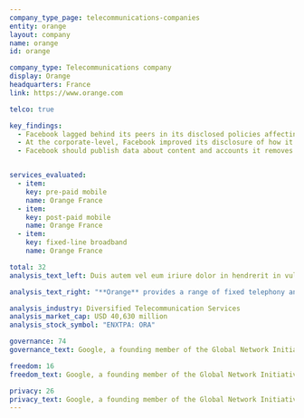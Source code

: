 ```yaml
---
company_type_page: telecommunications-companies
entity: orange
layout: company
name: orange
id: orange

company_type: Telecommunications company
display: Orange
headquarters: France
link: https://www.orange.com

telco: true

key_findings:
  - Facebook lagged behind its peers in its disclosed policies affecting users’ freedom of expression and privacy.
  - At the corporate-level, Facebook improved its disclosure of how it implements  commitments to freedom of expression and privacy since the company was evaluated by this Index in 2015.
  - Facebook should publish data about content and accounts it removes for violations of its rules, improve its transparency reporting on private third party requests for content removals, and improve disclosures about the handling of user information.


services_evaluated:
  - item:
    key: pre-paid mobile
    name: Orange France
  - item:
    key: post-paid mobile
    name: Orange France
  - item:
    key: fixed-line broadband
    name: Orange France

total: 32
analysis_text_left: Duis autem vel eum iriure dolor in hendrerit in vulputate velit esse molestie consequat, vel illum dolore eu feugiat nulla facilisis at vero eros et accumsan et iusto odio dignissim qui blandit praesent luptatum zzril delenit augue duis dolore te feugait nulla facilisi. Lorem ipsum dolor sit amet, consectetuer adipiscing elit, sed diam nonummy nibh euismod tincidunt ut laoreet dolore magna aliquam erat volutpat.

analysis_text_right: "**Orange** provides a range of fixed telephony and mobile telecommunications, data transmission, and other value-added services to consumers, businesses, and other telecommunications operators worldwide with a major presence in Europe and Africa. The company offers mobile, fixed-line, and carrier services; sells mobile devices and accessories; sells and rents fixed-line equipment; and offers network and platform services."

analysis_industry: Diversified Telecommunication Services
analysis_market_cap: USD 40,630 million
analysis_stock_symbol: "ENXTPA: ORA"

governance: 74
governance_text: Google, a founding member of the Global Network Initiative (GNI), earned the highest overall score in the Index. However there is much room for improvement.

freedom: 16
freedom_text: Google, a founding member of the Global Network Initiative (GNI), earned the highest overall score in the Index. However there is much room for improvement.

privacy: 26
privacy_text: Google, a founding member of the Global Network Initiative (GNI), earned the highest overall score in the Index. However there is much room for improvement.
---
```

